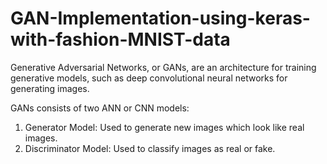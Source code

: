 # GAN-Implementation-using-keras-with-fashion-MNIST-data

Generative Adversarial Networks, or GANs, are an architecture for training generative models, such as deep convolutional neural networks for generating images.

GANs consists of two ANN or CNN models:

1. Generator Model: Used to generate new images which look like real images.
2. Discriminator Model: Used to classify images as real or fake.
